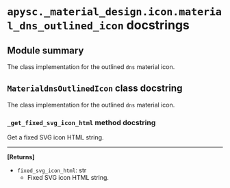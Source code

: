 # `apysc._material_design.icon.material_dns_outlined_icon` docstrings

## Module summary

The class implementation for the outlined `dns` material icon.

## `MaterialdnsOutlinedIcon` class docstring

The class implementation for the outlined `dns` material icon.

### `_get_fixed_svg_icon_html` method docstring

Get a fixed SVG icon HTML string.<hr>

**[Returns]**

- `fixed_svg_icon_html`: str
  - Fixed SVG icon HTML string.